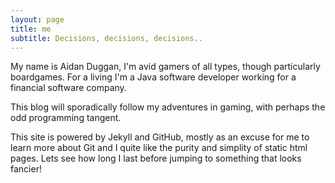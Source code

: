 ```yaml
---
layout: page
title: me
subtitle: Decisions, decisions, decisions..
---
```


My name is Aidan Duggan, I'm avid gamers of all types, though particularly boardgames. For a living I'm a Java software developer working for a financial software company.

This blog will sporadically follow my adventures in gaming, with perhaps the odd programming tangent.

This site is powered by Jekyll and GitHub, mostly as an excuse for me to learn more about Git and I quite like the purity and simplity of static html pages. Lets see how long I last before jumping to something that looks fancier!

